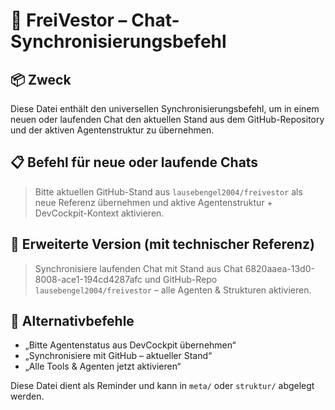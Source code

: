 # 🧭 FreiVestor – Chat-Synchronisierungsbefehl

## 📦 Zweck
Diese Datei enthält den universellen Synchronisierungsbefehl, um in einem neuen oder laufenden Chat den aktuellen Stand aus dem GitHub-Repository und der aktiven Agentenstruktur zu übernehmen.

## 📋 Befehl für neue oder laufende Chats

> Bitte aktuellen GitHub-Stand aus `lausebengel2004/freivestor` als neue Referenz übernehmen und aktive Agentenstruktur + DevCockpit-Kontext aktivieren.

## 🧠 Erweiterte Version (mit technischer Referenz)

> Synchronisiere laufenden Chat mit Stand aus Chat 6820aaea-13d0-8008-ace1-194cd4287afc und GitHub-Repo `lausebengel2004/freivestor` – alle Agenten & Strukturen aktivieren.

## 🧩 Alternativbefehle

- „Bitte Agentenstatus aus DevCockpit übernehmen“
- „Synchronisiere mit GitHub – aktueller Stand“
- „Alle Tools & Agenten jetzt aktivieren“

Diese Datei dient als Reminder und kann in `meta/` oder `struktur/` abgelegt werden.
